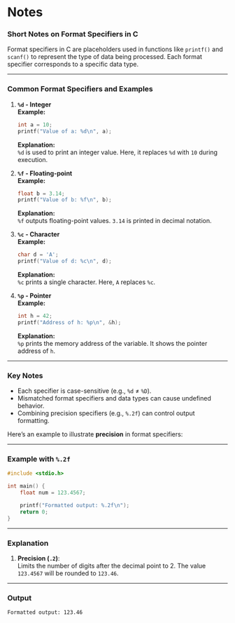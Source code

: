 # Notes

### **Short Notes on Format Specifiers in C**
Format specifiers in C are placeholders used in functions like `printf()` and `scanf()` to represent the type of data being processed. Each format specifier corresponds to a specific data type.

---

### **Common Format Specifiers and Examples**

1. **`%d` - Integer**  
   **Example:**  
   ```c
   int a = 10;
   printf("Value of a: %d\n", a);
   ```  
   **Explanation:**  
   `%d` is used to print an integer value. Here, it replaces `%d` with `10` during execution.

2. **`%f` - Floating-point**  
   **Example:**  
   ```c
   float b = 3.14;
   printf("Value of b: %f\n", b);
   ```  
   **Explanation:**  
   `%f` outputs floating-point values. `3.14` is printed in decimal notation.

3. **`%c` - Character**  
   **Example:**  
   ```c
   char d = 'A';
   printf("Value of d: %c\n", d);
   ```  
   **Explanation:**  
   `%c` prints a single character. Here, `A` replaces `%c`.

4. **`%p` - Pointer**  
   **Example:**  
   ```c
   int h = 42;
   printf("Address of h: %p\n", &h);
   ```  
   **Explanation:**  
   `%p` prints the memory address of the variable. It shows the pointer address of `h`.

---

### **Key Notes**
- Each specifier is case-sensitive (e.g., `%d` ≠ `%D`).
- Mismatched format specifiers and data types can cause undefined behavior.
- Combining precision specifiers (e.g., `%.2f`) can control output formatting.  

Here’s an example to illustrate **precision** in format specifiers:

---

### **Example with `%.2f`**
```c
#include <stdio.h>

int main() {
    float num = 123.4567;

    printf("Formatted output: %.2f\n");
    return 0;
}
```

---

### **Explanation**
1. **Precision (`.2`)**:  
   Limits the number of digits after the decimal point to 2. The value `123.4567` will be rounded to `123.46`.

---

### **Output**
```
Formatted output: 123.46
```
